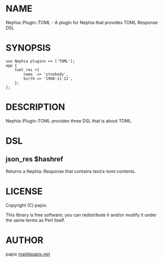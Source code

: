 # NAME

Nephia::Plugin::TOML - A plugin for Nephia that provides TOML Response DSL

# SYNOPSIS

    use Nephia plugins => ['TOML'];
    app {
        toml_res +{ 
            name  => 'ytnobody',
            birth => '1980-11-11',
        };
    };

# DESCRIPTION

Nephia::Plugin::TOML provides three DSL that is about TOML.

# DSL

## json\_res $hashref

Returns a Nephia::Response that contains text/x-toml contents.

# LICENSE

Copyright (C) papix.

This library is free software; you can redistribute it and/or modify
it under the same terms as Perl itself.

# AUTHOR

papix <mail@papix.net>
